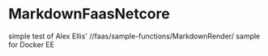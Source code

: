 # MarkdownFaasNetcore
simple test of Alex Ellis' //faas/sample-functions/MarkdownRender/ sample for Docker EE
